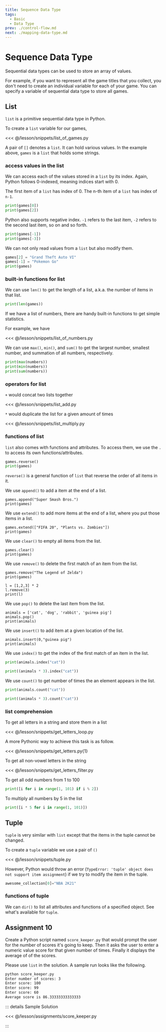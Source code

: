 ```yaml
---
title: Sequence Data Type
tags:
  - Basic
  - Data Type
prev: ./control-flow.md
next: ./mapping-data-type.md
---
```


# Sequence Data Type

<TagLinks />

Sequential data types can be used to store an array of values.

For example, if you want to represent all the game titles that you collect, you don't need to create an individual variable for each of your game. You can specify a variable of sequential data type to store all games.

## List

`list` is a primitive sequential data type in Python.

To create a `list` variable for our games,

<<< @/lesson/snippets/list_of_games.py

A pair of `[]` denotes a `list`. It can hold various values. In the example above, `games` is a `list` that holds some strings.

### access values in the list

We can access each of the values stored in a `list` by its index. Again, Python follows 0-indexed, meaning indices start with 0.

The first item of a `list` has index of 0. The n-th item of a `list` has index of `n-1`.

```python
print(games[0])
print(games[2])
```

Python also supports negative index. `-1` refers to the last item, `-2` refers to the second last item, so on and so forth.

```python
print(games[-1])
print(games[-3])
```

We can not only read values from a `list` but also modify them.

```python
games[2] = "Grand Theft Auto VI"
games[-1] = "Pokemon Go"
print(games)
```

### built-in functions for list

We can use `len()` to get the length of a list, a.k.a. the number of items in that list.

```python
print(len(games))
```

If we have a list of numbers, there are handy built-in functions to get simple statistics.

For example, we have

<<< @/lesson/snippets/list_of_numbers.py

We can use `max()`, `min()`, and `sum()` to get the largest number, smallest number, and summation of all numbers, respectively.

```python
print(max(numbers))
print(min(numbers))
print(sum(numbers))
```

### operators for list

`+` would concat two lists together

<<< @/lesson/snippets/list_add.py

`*` would duplicate the list for a given amount of times

<<< @/lesson/snippets/list_multiply.py

### functions of list

`list` also comes with functions and attributes. To access them, we use the `.` to access its own functions/attributes.

```python
games.reverse()
print(games)
```

`reverse()` is a general function of `list` that reverse the order of all items in it.

We use `append()` to add a item at the end of a list.

```python{1}
games.append("Super Smash Bros.")
print(games)
```

We use `extend()` to add more items at the end of a list, where you put those items in a list.

```python{1}
games.extend(["FIFA 20", "Plants vs. Zombies"])
print(games)
```

We use `clear()` to empty all items from the list.

```python{1}
games.clear()
print(games)
```

We use `remove()` to delete the first match of an item from the list.

```python{1}
games.remove("The Legend of Zelda")
print(games)
```

```python{2}
l = [1,2,3] * 2
l.remove(3)
print(l)
```

We use `pop()` to delete the last item from the list.

```python{2}
animals = ['cat', 'dog', 'rabbit', 'guinea pig']
animals.pop()
print(animals)
```

We use `insert()` to add item at a given location of the list.

```python{1}
animals.insert(0,"guinea pig")
print(animals)
```

We use `index()` to get the index of the first match of an item in the list.

```python
print(animals.index("cat"))
```

```python
print((animals * 3).index("cat"))
```

We use `count()` to get number of times the an element appears in the list.

```python
print(animals.count("cat"))
```

```python
print((animals * 3).count("cat"))
```

### list comprehension

To get all letters in a string and store them in a list

<<< @/lesson/snippets/get_letters_loop.py

A more Pythonic way to achieve this task is as follow.

<<< @/lesson/snippets/get_letters.py{1}

To get all non-vowel letters in the string

<<< @/lesson/snippets/get_letters_filter.py

To get all odd numbers from 1 to 100

```python
print([i for i in range(1, 101) if i % 2])
```

To multiply all numbers by 5 in the list

```python
print([i * 5 for i in range(1, 101)])
```

## Tuple

`tuple` is very similar with `list` except that the items in the tuple cannot be changed.

To create a `tuple` variable we use a pair of `()`

<<< @/lesson/snippets/tuple.py

However, Python would throw an error (`TypeError: 'tuple' object does not support item assignment`) if we try to modify the item in the tuple.

```python
awesome_collection[0]="NBA 2K21"
```

### functions of tuple

We can `dir()` to list all attributes and functions of a specified object. See what's available for `tuple`.

## Assignment 10

Create a Python script named `score_keeper.py` that would prompt the user for the number of scores it's going to keep. Then it asks the user to enter a numeric value score for that given number of times. Finally it displays the average of of the scores.

Please use `list` in the solution. A sample run looks like the following.

```sh
python score_keeper.py
Enter number of scores: 3
Enter score: 100
Enter score: 99
Enter score: 60
Average score is 86.33333333333333
```

::: details Sample Solution

<<< @/lesson/assignments/score_keeper.py

:::
